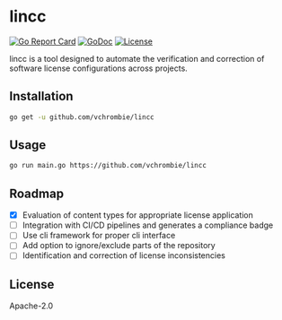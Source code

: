# lincc

[![Go Report Card](https://goreportcard.com/badge/github.com/vchrombie/lincc)](https://goreportcard.com/report/github.com/vchrombie/lincc)
[![GoDoc](https://godoc.org/github.com/vchrombie/lincc?status.svg)](https://godoc.org/github.com/vchrombie/lincc)
[![License](https://img.shields.io/badge/License-Apache%202.0-blue.svg)](https://opensource.org/licenses/Apache-2.0)

lincc is a tool designed to automate the verification and correction of software
license configurations across projects.

## Installation

```bash
go get -u github.com/vchrombie/lincc
```

## Usage

```bash
go run main.go https://github.com/vchrombie/lincc
```

## Roadmap

- [x] Evaluation of content types for appropriate license application
- [ ] Integration with CI/CD pipelines and generates a compliance badge
- [ ] Use cli framework for proper cli interface
- [ ] Add option to ignore/exclude parts of the repository
- [ ] Identification and correction of license inconsistencies

## License

Apache-2.0
